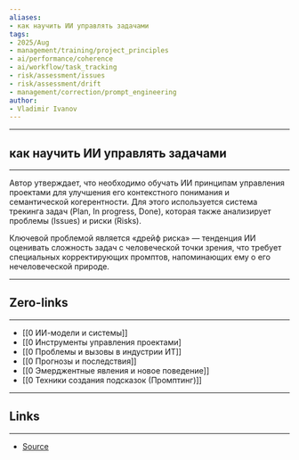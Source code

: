 ```yaml
---
aliases: 
- как научить ИИ управлять задачами
tags:
- 2025/Aug
- management/training/project_principles
- ai/performance/coherence
- ai/workflow/task_tracking
- risk/assessment/issues
- risk/assessment/drift
- management/correction/prompt_engineering
author:
- Vladimir Ivanov
---
```

-----
##  как научить ИИ управлять задачами 
-----
Автор утверждает, что необходимо обучать ИИ принципам управления проектами для улучшения его контекстного понимания и семантической когерентности. Для этого используется система трекинга задач (Plan, In progress, Done), которая также анализирует проблемы (Issues) и риски (Risks). 

Ключевой проблемой является «дрейф риска» — тенденция ИИ оценивать сложность задач с человеческой точки зрения, что требует специальных корректирующих промптов, напоминающих ему о его нечеловеческой природе.

---
## Zero-links
---
- [[0 ИИ-модели и системы]]
- [[0 Инструменты управления проектами]
- [[0 Проблемы и вызовы в индустрии ИТ]]
- [[0 Прогнозы и последствия]]
- [[0 Эмерджентные явления и новое поведение]]
- [[0 Техники создания подсказок (Промптинг)]]

---
## Links
---
- [Source](https://t.me/turboproject/1969)
